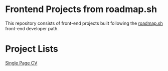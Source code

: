 # Frontend Projects from roadmap.sh
This repository consists of front-end projects built following the [roadmap.sh](roadmap.sh) front-end developer path.
# Project Lists
[Single Page CV](https://roadmap.sh/projects/single-page-cv)
